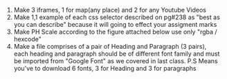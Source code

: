 1) Make 3 iframes, 1 for map(any place) and 2 for any Youtube Videos
2) Make 1,1 example of each css selector described on pg#238 as "best as you can describe" because it will going to effect your assigment marks
3) Make PH Scale according to the figure attached below use only "rgba / hexcode"
4) Make a file comprises of a pair of Heading and Paragraph (3 pairs), each heading and paragraph should be of different font family and must be imported from "Google Font" as we covered in last class. P.S Means you've to download 6 fonts, 3 for Heading and 3 for paragraphs
